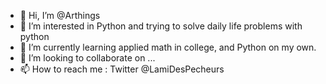 - 👋 Hi, I’m @Arthings
- 👀 I’m interested in Python and trying to solve daily life problems with python 
- 🌱 I’m currently learning applied math in college, and Python on my own.
- 💞️ I’m looking to collaborate on ...
- 📫 How to reach me : Twitter @LamiDesPecheurs

<!---
Arthings/Arthings is a ✨ special ✨ repository because its `README.md` (this file) appears on your GitHub profile.
You can click the Preview link to take a look at your changes.
--->
